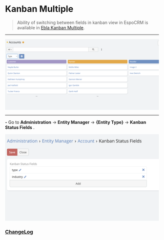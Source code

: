 # Kanban Multiple  <a href="https://www.eblasoft.com.tr/espocrm-extension-page/espocrm-kanban-multiple" target="_blank" id="ext-version" data-id="6362632594cb80dd7"></a>

> Ability of switching between fields in kanban view in EspoCRM is available
> in [Ebla Kanban Multiple](https://www.eblasoft.com.tr/espocrm-extension-page/espocrm-kanban-multiple).

---

![Kanban Multiple](../../_static/images/extensions/kanban-multiple/kanban.png)

---

**-** Go to **Administration** -> **Entity Manager** -> **{Entity Type}** -> **Kanban Status Fields** .

![Kanban Multiple](../../_static/images/extensions/kanban-multiple/kanban-op.png)

### <font color=gray> [ChangeLog](changelog.md) </font>
